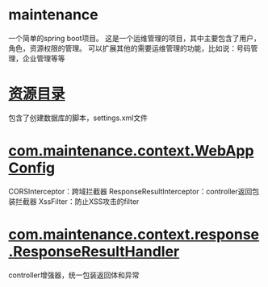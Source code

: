 # maintenance
一个简单的spring boot项目。
这是一个运维管理的项目，其中主要包含了用户，角色，资源权限的管理。
可以扩展其他的需要运维管理的功能，比如说：号码管理，企业管理等等

# [资源目录](https://github.com/CardiacStimulant/maintenance/tree/master/%E8%B5%84%E6%BA%90)
包含了创建数据库的脚本，settings.xml文件

# [com.maintenance.context.WebAppConfig](https://github.com/CardiacStimulant/maintenance/blob/master/src/main/java/com/maintenance/context/WebAppConfig.java)
CORSInterceptor：跨域拦截器
ResponseResultInterceptor：controller返回包装拦截器
XssFilter：防止XSS攻击的filter

# [com.maintenance.context.response.ResponseResultHandler](https://github.com/CardiacStimulant/maintenance/blob/master/src/main/java/com/maintenance/context/response/ResponseResultHandler.java)
controller增强器，统一包装返回体和异常
